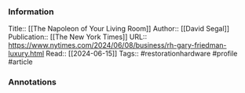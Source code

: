 
### Information
Title:: [[The Napoleon of Your Living Room]]
Author:: [[David Segal]]
Publication:: [[The New York Times]]
URL:: https://www.nytimes.com/2024/06/08/business/rh-gary-friedman-luxury.html
Read:: [[2024-06-15]]
Tags:: #restorationhardware #profile 
#article

### Annotations
